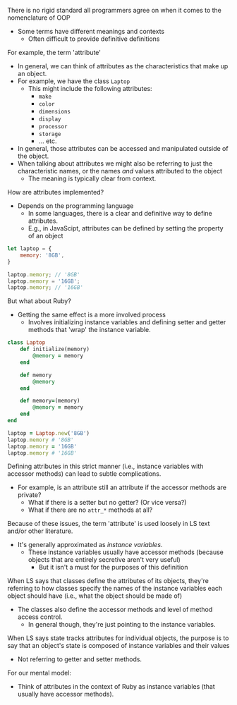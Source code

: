 
There is no rigid standard all programmers agree on when it comes to the nomenclature of OOP
- Some terms have different meanings and contexts
	- Often difficult to provide definitive definitions

For example, the term 'attribute'
- In general, we can think of attributes as the characteristics that make up an object.
- For example, we have the class `Laptop ` 
	- This might include the following attributes:
		- `make ` 
		- `color ` 
		- `dimensions ` 
		- `display ` 
		- `processor ` 
		- `storage` 
		- ... etc.
- In general, those attributes can be accessed and manipulated outside of the object.
- When talking about attributes we might also be referring to just the characteristic names, or the names *and* values attributed to the object
	- The meaning is typically clear from context.

How are attributes implemented?
- Depends on the programming language
	- In some languages, there is a clear and definitive way to define attributes.
	- E.g., in JavaScipt, attributes can be defined by setting the property of an object

```javascript
let laptop = {
	memory: '8GB',
}

laptop.memory; // '8GB'
laptop.memory = '16GB';
laptop.memory; // '16GB'
```

But what about Ruby?
- Getting the same effect is a more involved process
	- Involves initializing instance variables and defining setter and getter methods that 'wrap' the instance variable.

```ruby
class Laptop
	def initialize(memory)
		@memory = memory
	end

	def memory
		@memory
	end

	def memory=(memory)
		@memory = memory
	end
end

laptop = Laptop.new('8GB')
laptop.memory # '8GB'
laptop.memory = '16GB'
laptop.memory # '16GB'
```

Defining attributes in this strict manner (i.e., instance variables with accessor methods) can lead to subtle complications.
- For example, is an attribute still an attribute if the accessor methods are private?
	- What if there is a setter but no getter? (Or vice versa?)
	- What if there are no `attr_*` methods at all?

Because of these issues, the term 'attribute' is used loosely in LS text and/or other literature.
- It's generally approximated as *instance variables*.
	- These instance variables usually have accessor methods (because objects that are entirely secretive aren't very useful)
		- But it isn't a must for the purposes of this definition

When LS says that classes define the attributes of its objects, they're referring to how classes specify the names of the instance variables each object should have (i.e., what the object should be made of)
- The classes also define the accessor methods and level of method access control.
	- In general though, they're just pointing to the instance variables.

When LS says state tracks attributes for individual objects, the purpose is to say that an object's state is composed of instance variables and their values
- Not referring to getter and setter methods.

For our mental model:
- Think of attributes in the context of Ruby as instance variables (that usually have accessor methods).